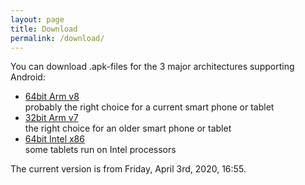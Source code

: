 ```yaml
---
layout: page
title: Download
permalink: /download/
---
```


You can download .apk-files for the 3 major architectures supporting Android:

* [64bit Arm v8](./app-arm64-v8a-release.apk)  
  probably the right choice for a current smart phone or tablet
* [32bit Arm v7](./app-armeabi-v7a-release.apk)  
  the right choice for an older smart phone or tablet
* [64bit Intel x86](./app-x86_64-release.apk)  
  some tablets run on Intel processors

The current version is from Friday, April 3rd, 2020, 16:55.
